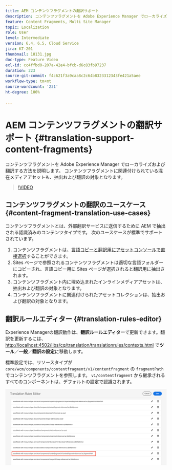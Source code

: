 ```yaml
---
title: AEM コンテンツフラグメントの翻訳サポート
description: コンテンツフラグメントを Adobe Experience Manager でローカライズおよび翻訳する方法を説明します。 コンテンツフラグメントに関連付けられている混在メディアアセットも、抽出および翻訳の対象となります。
feature: Content Fragments, Multi Site Manager
topic: Localization
role: User
level: Intermediate
version: 6.4, 6.5, Cloud Service
jira: KT-201
thumbnail: 18131.jpg
doc-type: Feature Video
exl-id: cc4ffbd0-207a-42e4-bfcb-d6c83fb97237
duration: 223
source-git-commit: f4c621f3a9caa8c2c64b8323312343fe421a5aee
workflow-type: tm+mt
source-wordcount: '231'
ht-degree: 100%

---
```


# AEM コンテンツフラグメントの翻訳サポート {#translation-support-content-fragments}

コンテンツフラグメントを Adobe Experience Manager でローカライズおよび翻訳する方法を説明します。 コンテンツフラグメントに関連付けられている混在メディアアセットも、抽出および翻訳の対象となります。

>[!VIDEO](https://video.tv.adobe.com/v/18131?quality=12&learn=on)

## コンテンツフラグメントの翻訳のユースケース {#content-fragment-translation-use-cases}

コンテンツフラグメントとは、外部翻訳サービスに送信するために AEM で抽出される認識済みのコンテンツタイプです。 次のユースケースが標準でサポートされています。

1. コンテンツフラグメントは、[言語コピーと翻訳用にアセットコンソールで直接選択](https://experienceleague.adobe.com/docs/experience-manager-cloud-service/content/assets/admin/translate-assets.html?lang=ja)することができます。
2. Sites ページで参照されるコンテンツフラグメントは適切な言語フォルダーにコピーされ、言語コピー用に Sites ページが選択されると翻訳用に抽出されます。
3. コンテンツフラグメント内に埋め込まれたインラインメディアアセットは、抽出および翻訳の対象となります。
4. コンテンツフラグメントに関連付けられたアセットコレクションは、抽出および翻訳の対象となります。

## 翻訳ルールエディター {#translation-rules-editor}

Experience Managerの翻訳動作は、**翻訳ルールエディター**&#x200B;で更新できます。翻訳を更新するには、[http://localhost:4502/libs/cq/translation/translationrules/contexts.html](http://localhost:4502/libs/cq/translation/translationrules/contexts.html) で&#x200B;**ツール**／**一般**／**翻訳の設定**&#x200B;に移動します。

標準設定では、リソースタイプが `core/wcm/components/contentfragment/v1/contentfragment` の `fragmentPath` でコンテンツフラグメントを参照します。  `v1/contentfragment` から継承されるすべてのコンポーネントは、デフォルトの設定で認識されます。

![翻訳ルールエディター](assets/translation-configuration.png)
